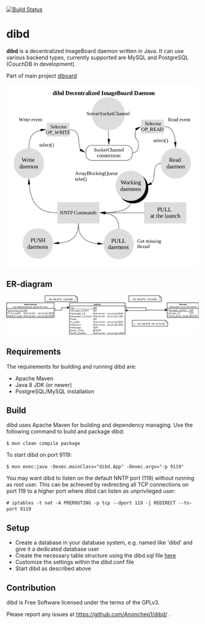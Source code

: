 [![Build Status](https://travis-ci.org/Anoncheg1/dibd.svg?branch=master)](https://travis-ci.org/Anoncheg1/dibd)

dibd
======

**dibd** is a decentralized ImageBoard daemon written in Java. It can use various 
backend types, currently supported are MySQL and PostgreSQL (CouchDB in development).

Part of main project [diboard](https://github.com/Anoncheg1/diboard)


![threads vision diagram](https://github.com/Anoncheg1/diboard/blob/master/dibd.png "threads vision diagram")

ER-diagram
----
![ER diagram](https://github.com/Anoncheg1/diboard/blob/master/Database.png "ER diagram")

Requirements
------------

The requirements for building and running dibd are:

* Apache Maven
* Java 8 JDK (or newer)
* PostgreSQL/MySQL installation

Build
-----

dibd uses Apache Maven for building and dependency managing.
Use the following command to build and package dibd:

    $ mvn clean compile package


To start dibd on port 9119:

    $ mvn exec:java -Dexec.mainClass="dibd.App" -Dexec.args="-p 9119"

You may want dibd to listen on the default NNTP port (119) without running as
root user. This can be achieved by redirecting all TCP connections on port 119
to a higher port where dibd can listen as unprivileged user:

 	# iptables -t nat -A PREROUTING -p tcp --dport 119 -j REDIRECT --to-port 9119

Setup
-----

* Create a database in your database system, e.g. named like 'dibd' and give it a
  dedicated database user
* Create the necessary table structure using the dibd.sql file [here](https://github.com/Anoncheg1/diboard)
* Customize the settings within the dibd.conf file
* Start dibd as described above

Contribution
-------------

dibd is Free Software licensed under the terms of the GPLv3.

Please report any issues at https://github.com/Anoncheg1/dibd/ .

